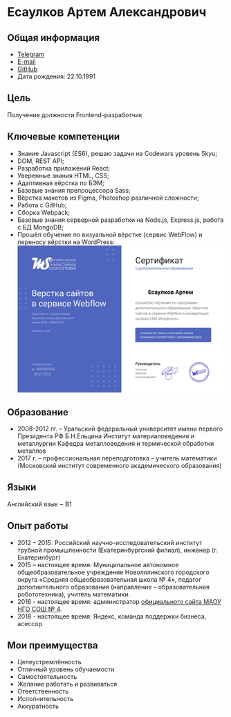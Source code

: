 # Есаулков Артем Александрович

## Общая информация
- [Telegram](https://t.me/ArtemEsaulkov)
- [E-mail](mailto:EsaulkovAA@inbox.ru)
- [GitHub](https://github.com/Artem-Esaulkov) 
- Дата рождения: 22.10.1991

## Цель
Получение должности Frontend-разработчик

## Ключевые компетенции
-	Знание Javascript (ES6), решаю задачи на Codewars уровень 5kyu;
- DOM, REST API;
-	Разработка приложений React;
-	Уверенные знания HTML, CSS;
- Адаптивная вёрстка по БЭМ;
- Базовые знания препроцессора Sass;
-	Вёрстка макетов из Figma, Photoshop различной сложности;
-	Работа с GitHub;
-	Сборка Webpack;
- Базовые знания серверной разработки на Node.js, Express.js, работа с БД MongoDB;
-	Прошёл обучение по визуальной вёрстке (сервис WebFlow) и переносу вёрстки на WordPress:
![Сертификат об обучении](https://github.com/Artem-Esaulkov/Artem-Esaulkov/blob/main/%D0%A1%D0%B5%D1%80%D1%82%D0%B8%D1%84%D0%B8%D0%BA%D0%B0%D1%82%20Webflow-Wordpress.jpg)

## Образование
-	2008-2012 гг. – Уральский федеральный университет имени первого Президента РФ Б.Н.Ельцина
Институт материаловедения и металлургии
Кафедра металловедения и термической обработки металлов
-	2017 г. – профессиональная переподготовка – учитель математики (Московский институт современного академического образования)

## Языки
Английский язык ‒ B1

## Опыт работы
-	2012 – 2015: Российский научно-исследовательский институт трубной промышленности (Екатеринбургский филиал), инженер (г. Екатеринбург)
-	2015 – настоящее время: Муниципальное автономное общеобразовательное учреждение Новолялинского городского округа «Средняя общеобразовательная школа № 4», педагог дополнительного образования (направление – образовательная робототехника), учитель математики.
-	2016 - настоящее время: администратор [официального сайта МАОУ НГО СОШ № 4](http://4schoolngo.my1.ru).
-	2018 - настоящее время: Яндекс, команда поддержки бизнеса, асессор

## Мои преимущества
-	Целеустремлённость
-	Отличный уровень обучаемости
-	Самостоятельность
-	Желание работать и развиваться
-	Ответственность
-	Исполнительность
-	Аккуратность
